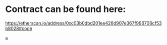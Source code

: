 
# Contract can be found here:

https://etherscan.io/address/0xc03b0dbd201ee426d907e367f996706cf53b8028#code

a
